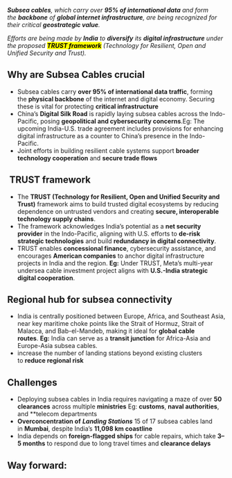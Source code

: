 **_Subsea cables_**_, which carry over_ **_95% of international data_** _and form the_ **_backbone_** _of_ **_global internet infrastructure_**_, are being recognized for their critical_ **_geostrategic value_**_._

_Efforts are being made by_ **_India_** _to_ **_diversify_** _its_ **_digital infrastructure_** _under the proposed_ <mark style="background: FFFF2E;">**_TRUST framework</mark>_** _(Technology for Resilient, Open and Unified Security and Trust)._



## **Why are Subsea Cables crucial**

- Subsea cables carry **over 95% of international data traffic**, forming the **physical backbone** of the internet and digital economy. Securing these is vital for protecting **critical infrastructure**
- China’s **Digital Silk Road** is rapidly laying subsea cables across the Indo-Pacific, posing **geopolitical and cybersecurity concerns**.Eg: The upcoming India-U.S. trade agreement includes provisions for enhancing digital infrastructure as a counter to China’s presence in the Indo-Pacific.
- Joint efforts in building resilient cable systems support **broader technology cooperation** and **secure trade flows**


##  **TRUST framework**

- The **TRUST (Technology for Resilient, Open and Unified Security and Trust)** framework aims to build trusted digital ecosystems by reducing dependence on untrusted vendors and creating **secure, interoperable technology supply chains**.
- The framework acknowledges India’s potential as a **net security provider** in the Indo-Pacific, aligning with U.S. efforts to **de-risk strategic technologies** and build **redundancy in digital connectivity**.
- TRUST enables **concessional finance**, cybersecurity assistance, and encourages **American companies** to anchor digital infrastructure projects in India and the region. **Eg:** Under TRUST, Meta’s multi-year undersea cable investment project aligns with **U.S.-India strategic digital cooperation**.
## **Regional hub for subsea connectivity**

- India is centrally positioned between Europe, Africa, and Southeast Asia, near key maritime choke points like the Strait of Hormuz, Strait of Malacca, and Bab-el-Mandeb, making it ideal for **global cable routes**. **Eg:** India can serve as a **transit junction** for Africa-Asia and Europe-Asia subsea cables.
- increase the number of landing stations beyond existing clusters to **reduce regional risk**

## Challenges

- Deploying subsea cables in India requires navigating a maze of over **50 clearances** across multiple **ministries** Eg: **customs**, **naval authorities**, and **telecom departments
- **Overconcentration of** **_Landing Stations_** 15 of 17 subsea cables land in **Mumbai**, despite India’s **11,098 km coastline**
- India depends on **foreign-flagged ships** for cable repairs, which take **3–5 months** to respond due to long travel times and **clearance delays**

## **Way forward:**


